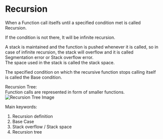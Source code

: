 # Recursion

When a Function call itselfs until a specified condition met is called Recursion.

If the condition is not there, It will be infinite recursion.

A stack is maintained and the function is pushed whenever it is called, so in case of infinite recursion, the stack will overflow and it is called Segmentation error or Stack overflow error.  
The space used in the stack is called the stack space.

The specified condition on which the recursive function stops calling itself is called the Base condition.

Recursion Tree:  
Function calls are represented in form of smaller functions. 
![Recursion Tree Image](https://media.geeksforgeeks.org/wp-content/uploads/20210608083944/img-300x172.PNG)

Main keywords:
1. Recursion definition
2. Base Case
3. Stack overflow / Stack space
4. Recursion tree
